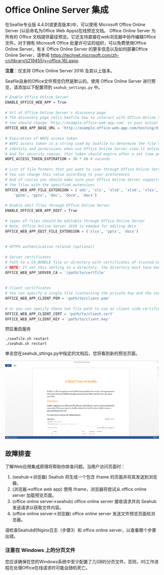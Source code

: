 # Office Online Server 集成

在Seafile专业版 4.4.0(或更高版本)中，可以使用 Microsoft Office Online Server (以前命名为Office Web Apps)在线预览文档。 Office Online Server 为所有的 Office 文档提供最佳预览。它还支持直接在web浏览器中协作编辑Office文件。对于拥有 Microsoft Office 批量许可证的组织，可以免费使用Office Online Server。有关 Office Online Server 的更多信息以及如何部署Office Online Server，请参阅 https://technet.microsoft.com/zh-cn/library/jj219455(v=office.16).aspx.

**注意**：仅支持 Office Online Server 2016 及其以上版本。

Seafile自身的Office文件预览仍然是默认的。使用 Office Online Server 进行预览，请添加以下配置项到 `seahub_settings.py` 中。

``` python
# Enable Office Online Server
ENABLE_OFFICE_WEB_APP = True

# Url of Office Online Server's discovery page
# The discovery page tells Seafile how to interact with Office Online Server when view file online
# You should change `http://example.office-web-app.com` to your actual Office Online Server server address
OFFICE_WEB_APP_BASE_URL = 'http://example.office-web-app.com/hosting/discovery'

# Expiration of WOPI access token
# WOPI access token is a string used by Seafile to determine the file's
# identity and permissions when use Office Online Server view it online
# And for security reason, this token should expire after a set time period
WOPI_ACCESS_TOKEN_EXPIRATION = 30 * 60 # seconds

# List of file formats that you want to view through Office Online Server
# You can change this value according to your preferences
# And of course you should make sure your Office Online Server supports to preview
# the files with the specified extensions
OFFICE_WEB_APP_FILE_EXTENSION = ('ods', 'xls', 'xlsb', 'xlsm', 'xlsx','ppsx', 'ppt',
    'pptm', 'pptx', 'doc', 'docm', 'docx')

# Enable edit files through Office Online Server
ENABLE_OFFICE_WEB_APP_EDIT = True

# types of files should be editable through Office Online Server
# Note, Office Online Server 2016 is needed for editing docx
OFFICE_WEB_APP_EDIT_FILE_EXTENSION = ('xlsx', 'pptx', 'docx')


# HTTPS authentication related (optional)

# Server certificates
# Path to a CA_BUNDLE file or directory with certificates of trusted CAs
# NOTE: If set this setting to a directory, the directory must have been processed using the c_rehash utility supplied with OpenSSL.
OFFICE_WEB_APP_SERVER_CA = '/path/to/certfile'


# Client certificates
# You can specify a single file (containing the private key and the certificate) to use as client side certificate
OFFICE_WEB_APP_CLIENT_PEM = 'path/to/client.pem'

# or you can specify these two file path to use as client side certificate
OFFICE_WEB_APP_CLIENT_CERT = 'path/to/client.cert'
OFFICE_WEB_APP_CLIENT_KEY = 'path/to/client.key'
``` 

然后重启服务

```
./seafile.sh restart
./seahub.sh restart
```

单击您在seahub_sttings.py中指定的文档后，您将看到新的预览页面。

![office-web-app](../images/office-web-app.png)

## 故障排查

了解Web应用集成原理将帮助你排查问题。当用户访问页面时：

1. (seahub->浏览器) Seahub 将生成一个包含 iframe 的页面并将其发送到浏览器。
2. (浏览器->office web app) 使用 iframe，浏览器将尝试从 office online server 加载预览页面。
3. (office online server->seahub) office online server 接收请求并向 Seahub 发送请求以获取文件内容。
4. (office online server->浏览器) office online server 发送文件预览页面给浏览器。

请检查Seahub的Nginx日志（步骤3）和 office online server，以查看哪个步骤出错。

### 注意在 Windows 上的分页文件

您应该确保在您的Windows系统中至少配置了几GB的分页文件。否则，IIS工作进程在处理Office在线请求时可能会随机死亡。
